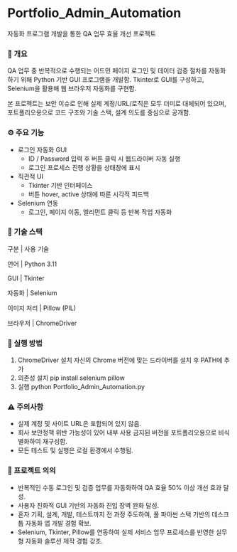 # Portfolio_Admin_Automation
자동화 프로그램 개발을 통한 QA 업무 효율 개선 프로젝트

### 📌 개요
QA 업무 중 반복적으로 수행되는 어드민 페이지 로그인 및 데이터 검증 절차를 자동화하기 위해 Python 기반 GUI 프로그램을 개발함.
Tkinter로 GUI를 구성하고, Selenium을 활용해 웹 브라우저 자동화를 구현함.

본 프로젝트는 보안 이슈로 인해 실제 계정/URL/로직은 모두 더미로 대체되어 있으며, 포트폴리오용으로 코드 구조와 기술 스택, 설계 의도를 중심으로 공개함.


### ⚙️ 주요 기능
- 로그인 자동화 GUI
  - ID / Password 입력 후 버튼 클릭 시 웹드라이버 자동 실행
  - 로그인 프로세스 진행 상황을 상태창에 표시
- 직관적 UI
  - Tkinter 기반 인터페이스
  - 버튼 hover, active 상태에 따른 시각적 피드백
- Selenium 연동
  - 로그인, 페이지 이동, 엘리먼트 클릭 등 반복 작업 자동화
 
 
### 🧩 기술 스택

구분 |	사용 기술

언어	| Python 3.11

GUI	| Tkinter

자동화	| Selenium

이미지 처리	| Pillow (PIL)

브라우저	| ChromeDriver

### 🚀 실행 방법
1. ChromeDriver 설치
자신의 Chrome 버전에 맞는 드라이버를 설치 후 PATH에 추가
2. 의존성 설치
 pip install selenium pillow
3. 실행
   python Portfolio_Admin_Automation.py

### ⚠️ 주의사항
- 실제 계정 및 사이트 URL은 포함되어 있지 않음.
- 회사 보안정책 위반 가능성이 있어 내부 사용 금지된 버전을 포트폴리오용으로 비식별화하여 재구성함.
- 모든 테스트 및 실행은 로컬 환경에서 수행됨.

### 🧠 프로젝트 의의
- 반복적인 수동 로그인 및 검증 업무를 자동화하여 QA 효율 50% 이상 개선 효과 달성.
- 사용자 친화적 GUI 기반의 자동화 진입 장벽 완화 달성.
- 혼자 기획, 설계, 개발, 테스트까지 전 과정 주도하여, 풀 파이썬 스택 기반의 데스크톱 자동화 앱 개발 경험 확보.
- Selenium, Tkinter, Pillow를 연동하여 실제 서비스 업무 프로세스를 반영한 실무형 자동화 솔루션 제작 경험 강조.
